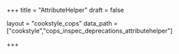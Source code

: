 +++
title = "AttributeHelper"
draft = false

layout = "cookstyle_cops"
data_path = ["cookstyle","cops_inspec_deprecations_attributehelper"]

+++

<!-- The content of this page is automatically generated from the
cops_inspec_deprecations_attributehelper.yml file in github.com/chef/cookstyle/blob/main/docs-chef-io/data/cookstyle/. -->
